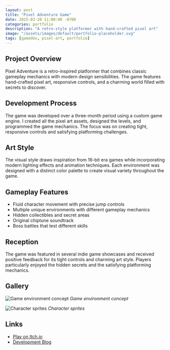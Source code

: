 ```yaml
---
layout: post
title: "Pixel Adventure Game"
date: 2025-03-20 11:00:00 -0700
categories: portfolio
description: "A retro-style platformer with hand-crafted pixel art"
image: "/assets/images/default/portfolio-placeholder.svg"
tags: [gamedev, pixel-art, portfolio]
---
```


## Project Overview

Pixel Adventure is a retro-inspired platformer that combines classic gameplay mechanics with modern design sensibilities. The game features hand-crafted pixel art, responsive controls, and a charming world filled with secrets to discover.

## Development Process

The game was developed over a three-month period using a custom game engine. I created all the pixel art assets, designed the levels, and programmed the game mechanics. The focus was on creating tight, responsive controls and satisfying platforming challenges.

## Art Style

The visual style draws inspiration from 16-bit era games while incorporating modern lighting effects and animation techniques. Each environment was designed with a distinct color palette to create visual variety throughout the game.

## Gameplay Features

- Fluid character movement with precise jump controls
- Multiple unique environments with different gameplay mechanics
- Hidden collectibles and secret areas
- Original chiptune soundtrack
- Boss battles that test different skills

## Reception

The game was featured in several indie game showcases and received positive feedback for its tight controls and charming art style. Players particularly enjoyed the hidden secrets and the satisfying platforming mechanics.

## Gallery

![Game environment concept](/assets/images/portfolio/game-1.jpg)
*Game environment concept*

![Character sprites](/assets/images/portfolio/game-2.jpg)
*Character sprites*

## Links

- [Play on Itch.io](https://itch.io/)
- [Development Blog](#)
